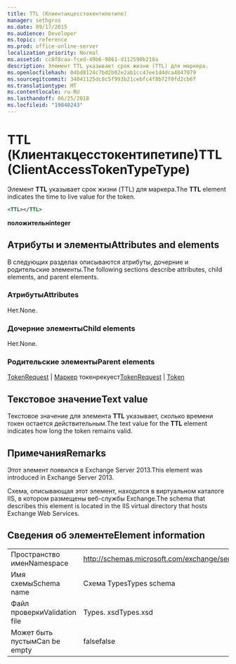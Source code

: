```yaml
---
title: TTL (Клиентакцесстокентипетипе)
manager: sethgros
ms.date: 09/17/2015
ms.audience: Developer
ms.topic: reference
ms.prod: office-online-server
localization_priority: Normal
ms.assetid: cc8f8caa-fced-49b6-9861-d112590b218a
description: Элемент TTL указывает срок жизни (TTL) для маркера.
ms.openlocfilehash: 04bd8124c7bd2b02e2ab1cc47ee1d4dca4847079
ms.sourcegitcommit: 34041125dc8c5f993b21cebfc4f8b72f0fd2cb6f
ms.translationtype: MT
ms.contentlocale: ru-RU
ms.lasthandoff: 06/25/2018
ms.locfileid: "19840243"
---
```

# <a name="ttl-clientaccesstokentypetype"></a><span data-ttu-id="a2da6-103">TTL (Клиентакцесстокентипетипе)</span><span class="sxs-lookup"><span data-stu-id="a2da6-103">TTL (ClientAccessTokenTypeType)</span></span>

<span data-ttu-id="a2da6-104">Элемент **TTL** указывает срок жизни (TTL) для маркера.</span><span class="sxs-lookup"><span data-stu-id="a2da6-104">The **TTL** element indicates the time to live value for the token.</span></span> 
  
```XML
<TTL></TTL>
```

 <span data-ttu-id="a2da6-105">**положительн**</span><span class="sxs-lookup"><span data-stu-id="a2da6-105">**integer**</span></span>
## <a name="attributes-and-elements"></a><span data-ttu-id="a2da6-106">Атрибуты и элементы</span><span class="sxs-lookup"><span data-stu-id="a2da6-106">Attributes and elements</span></span>

<span data-ttu-id="a2da6-107">В следующих разделах описываются атрибуты, дочерние и родительские элементы.</span><span class="sxs-lookup"><span data-stu-id="a2da6-107">The following sections describe attributes, child elements, and parent elements.</span></span>
  
### <a name="attributes"></a><span data-ttu-id="a2da6-108">Атрибуты</span><span class="sxs-lookup"><span data-stu-id="a2da6-108">Attributes</span></span>

<span data-ttu-id="a2da6-109">Нет.</span><span class="sxs-lookup"><span data-stu-id="a2da6-109">None.</span></span>
  
### <a name="child-elements"></a><span data-ttu-id="a2da6-110">Дочерние элементы</span><span class="sxs-lookup"><span data-stu-id="a2da6-110">Child elements</span></span>

<span data-ttu-id="a2da6-111">Нет.</span><span class="sxs-lookup"><span data-stu-id="a2da6-111">None.</span></span>
  
### <a name="parent-elements"></a><span data-ttu-id="a2da6-112">Родительские элементы</span><span class="sxs-lookup"><span data-stu-id="a2da6-112">Parent elements</span></span>

<span data-ttu-id="a2da6-113">[TokenRequest](tokenrequest.md) | [Маркер](token.md) токенрекуест</span><span class="sxs-lookup"><span data-stu-id="a2da6-113">[TokenRequest](tokenrequest.md) | [Token](token.md)</span></span>
  
## <a name="text-value"></a><span data-ttu-id="a2da6-114">Текстовое значение</span><span class="sxs-lookup"><span data-stu-id="a2da6-114">Text value</span></span>

<span data-ttu-id="a2da6-115">Текстовое значение для элемента **TTL** указывает, сколько времени токен остается действительным.</span><span class="sxs-lookup"><span data-stu-id="a2da6-115">The text value for the **TTL** element indicates how long the token remains valid.</span></span> 
  
## <a name="remarks"></a><span data-ttu-id="a2da6-116">Примечания</span><span class="sxs-lookup"><span data-stu-id="a2da6-116">Remarks</span></span>

<span data-ttu-id="a2da6-117">Этот элемент появился в Exchange Server 2013.</span><span class="sxs-lookup"><span data-stu-id="a2da6-117">This element was introduced in Exchange Server 2013.</span></span>
  
<span data-ttu-id="a2da6-118">Схема, описывающая этот элемент, находится в виртуальном каталоге IIS, в котором размещены веб-службы Exchange.</span><span class="sxs-lookup"><span data-stu-id="a2da6-118">The schema that describes this element is located in the IIS virtual directory that hosts Exchange Web Services.</span></span>
  
## <a name="element-information"></a><span data-ttu-id="a2da6-119">Сведения об элементе</span><span class="sxs-lookup"><span data-stu-id="a2da6-119">Element information</span></span>

|||
|:-----|:-----|
|<span data-ttu-id="a2da6-120">Пространство имен</span><span class="sxs-lookup"><span data-stu-id="a2da6-120">Namespace</span></span>  <br/> |http://schemas.microsoft.com/exchange/services/2006/types  <br/> |
|<span data-ttu-id="a2da6-121">Имя схемы</span><span class="sxs-lookup"><span data-stu-id="a2da6-121">Schema name</span></span>  <br/> |<span data-ttu-id="a2da6-122">Схема Types</span><span class="sxs-lookup"><span data-stu-id="a2da6-122">Types schema</span></span>  <br/> |
|<span data-ttu-id="a2da6-123">Файл проверки</span><span class="sxs-lookup"><span data-stu-id="a2da6-123">Validation file</span></span>  <br/> |<span data-ttu-id="a2da6-124">Types. xsd</span><span class="sxs-lookup"><span data-stu-id="a2da6-124">Types.xsd</span></span>  <br/> |
|<span data-ttu-id="a2da6-125">Может быть пустым</span><span class="sxs-lookup"><span data-stu-id="a2da6-125">Can be empty</span></span>  <br/> |<span data-ttu-id="a2da6-126">false</span><span class="sxs-lookup"><span data-stu-id="a2da6-126">false</span></span>  <br/> |
   

